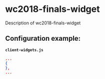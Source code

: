 # wc2018-finals-widget

Description of wc2018-finals-widget

## Configuration example:

**`client-widgets.js`**

```json
...
{
},
...
```

